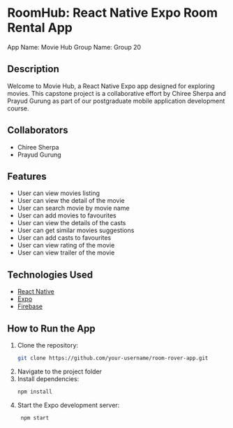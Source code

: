 # RoomHub: React Native Expo Room Rental App

App Name: Movie Hub
Group Name: Group 20

## Description

Welcome to Movie Hub, a React Native Expo app designed for exploring movies. This capstone project is a collaborative effort by Chiree Sherpa and Prayud Gurung as part of our postgraduate mobile application development course.

## Collaborators
- Chiree Sherpa
- Prayud Gurung

## Features

- User can view movies listing
- User can view the detail of the movie
- User can search movie by movie name
- User can add movies to favourites
- User can view the details of the casts
- User can get similar movies suggestions
- User can add casts to favourites
- User can view rating of the movie
- User can view trailer of the movie

## Technologies Used

- [React Native](https://reactnative.dev/)
- [Expo](https://expo.dev/)
- [Firebase](https://firebase.google.com/)

## How to Run the App

1. Clone the repository:
   ```bash
   git clone https://github.com/your-username/room-rover-app.git

2. Navigate to the project folder
3. Install dependencies:
   ```bash
   npm install

5. Start the Expo development server:
   ```bash
    npm start
